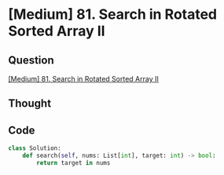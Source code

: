 # [Medium] 81. Search in Rotated Sorted Array II

## Question

[[Medium] 81. Search in Rotated Sorted Array II](https://leetcode.com/problems/search-in-rotated-sorted-array-ii/)

## Thought

## Code

```python
class Solution:
    def search(self, nums: List[int], target: int) -> bool:
        return target in nums
```
